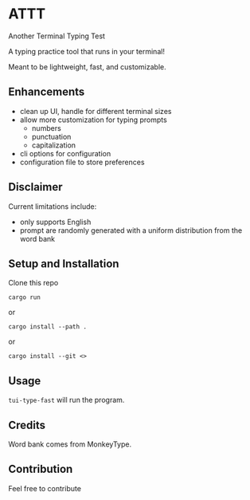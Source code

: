 # ATTT

Another Terminal Typing Test

A typing practice tool that runs in your terminal!

Meant to be lightweight, fast, and customizable.

## Enhancements

- clean up UI, handle for different terminal sizes
- allow more customization for typing prompts
  - numbers
  - punctuation
  - capitalization
- cli options for configuration
- configuration file to store preferences

## Disclaimer

Current limitations include:

- only supports English
- prompt are randomly generated with a uniform distribution from the word bank

## Setup and Installation

Clone this repo

`cargo run`

or

`cargo install --path .`

or

`cargo install --git <>`

## Usage

`tui-type-fast` will run the program.

## Credits

Word bank comes from MonkeyType.

## Contribution

Feel free to contribute
